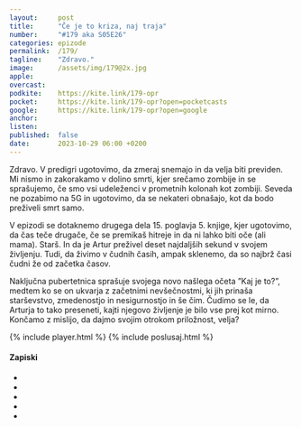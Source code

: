 ```yaml
---
layout: 	post
title:  	"Če je to kriza, naj traja"
number: 	"#179 aka S05E26"
categories:	epizode
permalink:	/179/
tagline: 	"Zdravo."
image:		/assets/img/179@2x.jpg
apple:		
overcast:	
podkite:	https://kite.link/179-opr
pocket:		https://kite.link/179-opr?open=pocketcasts
google:		https://kite.link/179-opr?open=google
anchor:		
listen:		
published:	false
date: 		2023-10-29 06:00 +0200
---
```


Zdravo. V predigri ugotovimo, da zmeraj snemajo in da velja biti previden. Mi nismo in zakorakamo v dolino smrti, kjer srečamo zombije in se sprašujemo, če smo vsi udeleženci v prometnih kolonah kot zombiji. Seveda ne pozabimo na 5G in ugotovimo, da se nekateri obnašajo, kot da bodo preživeli smrt samo. 

V epizodi se dotaknemo drugega dela 15. poglavja 5. knjige, kjer ugotovimo, da čas teče drugače, če se premikaš hitreje in da ni lahko biti oče (ali mama). Starš. In da je Artur preživel deset najdaljših sekund v svojem življenju. Tudi, da živimo v čudnih časih, ampak sklenemo, da so najbrž časi čudni že od začetka časov. 

Naključna pubertetnica sprašuje svojega novo našlega očeta ”Kaj je to?”, medtem ko se on ukvarja z začetnimi nevšečnostmi, ki jih prinaša starševstvo, zmedenostjo in nesigurnostjo in še čim. Čudimo se le, da Arturja to tako preseneti, kajti njegovo življenje je bilo vse prej kot mirno. Končamo z mislijo, da dajmo svojim otrokom priložnost, velja? 

{% include player.html %}
{% include poslusaj.html %}

<!--break-->

#### Zapiski

- []()
- []()
- []()
- []()
- []()